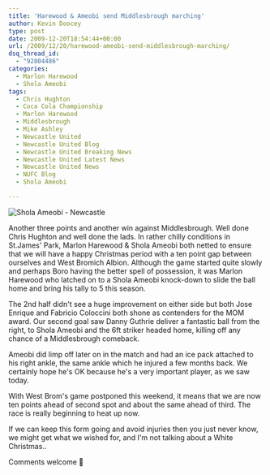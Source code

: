 ```yaml
---
title: 'Harewood & Ameobi send Middlesbrough marching'
author: Kevin Doocey
type: post
date: 2009-12-20T18:54:44+00:00
url: /2009/12/20/harewood-ameobi-send-middlesbrough-marching/
dsq_thread_id:
  - "92804486"
categories:
  - Marlon Harewood
  - Shola Ameobi
tags:
  - Chris Hughton
  - Coca Cola Championship
  - Marlon Harewood
  - Middlesbrough
  - Mike Ashley
  - Newcastle United
  - Newcastle United Blog
  - Newcastle United Breaking News
  - Newcastle United Latest News
  - Newcastle United News
  - NUFC Blog
  - Shola Ameobi

---
```

![Shola Ameobi - Newcastle](http://static.guim.co.uk/sys-images/Football/Pix/pictures/2009/12/20/1261326904548/Shola-Ameobi-001.jpg)

Another three points and another win against Middlesbrough. Well done Chris Hughton and well done the lads. In rather chilly conditions in St.James' Park, Marlon Harewood & Shola Ameobi both netted to ensure that we will have a happy Christmas period with a ten point gap between ourselves and West Bromich Albion. Although the game started quite slowly and perhaps  Boro having the better spell of possession, it was Marlon Harewood who latched on to a Shola Ameobi knock-down to slide the ball home and bring his tally to 5 this season.

The 2nd half didn't see a huge improvement on either side but both Jose Enrique and Fabricio Coloccini both shone as contenders for the MOM award. Our second goal saw Danny Guthrie deliver a fantastic ball from the right, to Shola Ameobi and the 6ft striker headed home, killing off any chance of a Middlesbrough comeback.

Ameobi did limp off later on in the match and had an ice pack attached to his right ankle, the same ankle which he injured a few months back. We certainly hope he's OK because he's a very important player, as we saw today.

With West Brom's game postponed this weekend, it means that we are now ten points ahead of second spot and about the same ahead of third. The race is really beginning to heat up now.

If we can keep this form going and avoid injuries then you just never know, we might get what we wished for, and I'm not talking about a White Christmas..

Comments welcome 🙂
